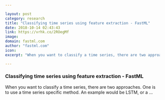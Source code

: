 ```yaml
---

layout: post
category: research
title: "Classifying time series using feature extraction - FastML"
date: 2018-10-14 02:43:43
link: https://vrhk.co/2ROegMf
image: 
domain: fastml.com
author: "fastml.com"
icon: 
excerpt: "When you want to classify a time series, there are two approaches. One is to use a time series specific method. An example would be LSTM, or a …"

---
```


### Classifying time series using feature extraction - FastML

When you want to classify a time series, there are two approaches. One is to use a time series specific method. An example would be LSTM, or a …